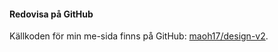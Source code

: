 #### Redovisa på GitHub

Källkoden för min me-sida finns på GitHub: [maoh17/design-v2](https://github.com/maoh17/design-v2).
